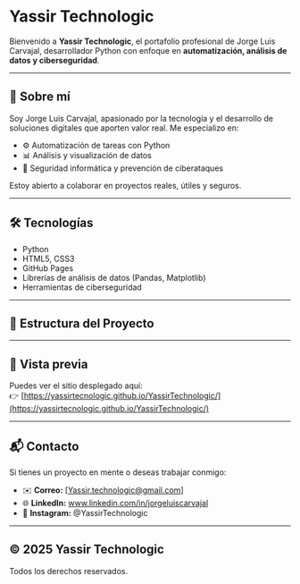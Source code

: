 # Yassir Technologic

Bienvenido a **Yassir Technologic**, el portafolio profesional de Jorge Luis Carvajal, desarrollador Python con enfoque en **automatización, análisis de datos y ciberseguridad**.

---

## 🚀 Sobre mí

Soy Jorge Luis Carvajal, apasionado por la tecnología y el desarrollo de soluciones digitales que aporten valor real. Me especializo en:

- ⚙️ Automatización de tareas con Python
- 📊 Análisis y visualización de datos
- 🔐 Seguridad informática y prevención de ciberataques

Estoy abierto a colaborar en proyectos reales, útiles y seguros.

---

## 🛠️ Tecnologías

- Python
- HTML5, CSS3
- GitHub Pages
- Librerías de análisis de datos (Pandas, Matplotlib)
- Herramientas de ciberseguridad

---

## 🧩 Estructura del Proyecto


---

## 📸 Vista previa

Puedes ver el sitio desplegado aquí:  
👉 [https://yassirtecnologic.github.io/YassirTechnologic/](https://yassirtecnologic.github.io/YassirTechnologic/)

---

## 📬 Contacto

Si tienes un proyecto en mente o deseas trabajar conmigo:

- ✉️ **Correo:** [Yassir.technologic@gmail.com]
- 🌐 **LinkedIn:** www.linkedin.com/in/jorgeluiscarvajal
- 📱 **Instagram:** @YassirTechnologic

---

## © 2025 Yassir Technologic

Todos los derechos reservados.


